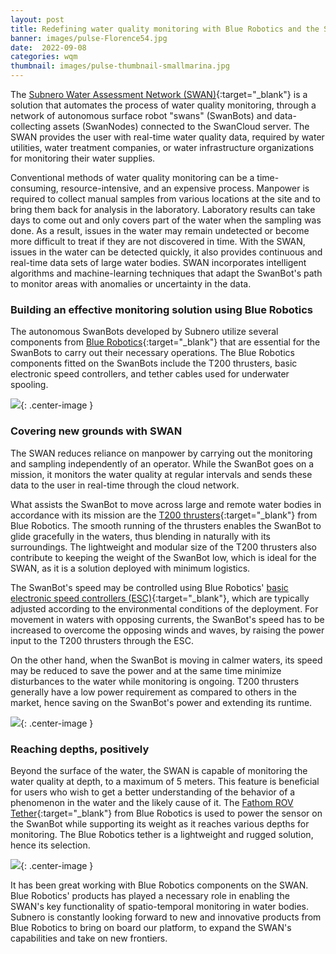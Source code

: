 ```yaml
---
layout: post
title: Redefining water quality monitoring with Blue Robotics and the SWAN
banner: images/pulse-Florence54.jpg
date:  2022-09-08
categories: wqm
thumbnail: images/pulse-thumbnail-smallmarina.jpg
---
```


The [Subnero Water Assessment Network (SWAN)](https://subnero.com/products/swan.html){:target="_blank"} is a solution that automates the process of water quality monitoring, through a network of autonomous surface robot "swans" (SwanBots) and data-collecting assets (SwanNodes) connected to the SwanCloud server. The SWAN provides the user with real-time water quality data, required by water utilities, water treatment companies, or water infrastructure organizations for monitoring their water supplies. 

Conventional methods of water quality monitoring can be a time-consuming, resource-intensive, and an expensive process. Manpower is required to collect manual samples from various locations at the site and to bring them back for analysis in the laboratory. Laboratory results can take days to come out and only covers part of the water when the sampling was done. As a result, issues in the water may remain undetected or become more difficult to treat if they are not discovered in time.
With the SWAN, issues in the water can be detected quickly, it also provides continuous and real-time data sets of large water bodies. SWAN incorporates intelligent algorithms and machine-learning techniques that adapt the SwanBot's path to monitor areas with anomalies or uncertainty in the data.

### Building an effective monitoring solution using Blue Robotics
The autonomous SwanBots developed by Subnero utilize several components from [Blue Robotics](https://bluerobotics.com/){:target="_blank"} that are essential for the SwanBots to carry out their necessary operations. The Blue Robotics components fitted on the SwanBots include the T200 thrusters, basic electronic speed controllers, and tether cables used for underwater spooling.

![]({{site.baseurl}}/images/pulse-Marina.jpg){: .center-image  }

### Covering new grounds with SWAN

The SWAN reduces reliance on manpower by carrying out the monitoring and sampling independently of an operator. While the SwanBot goes on a mission, it monitors the water quality at regular intervals and sends these data to the user in real-time through the cloud network.

What assists the SwanBot to move across large and remote water bodies in accordance with its mission are the [T200 thrusters](https://bluerobotics.com/store/thrusters/t100-t200-thrusters/t200-thruster-r2-rp/){:target="_blank"} from Blue Robotics. The smooth running of the thrusters enables the SwanBot to glide gracefully in the waters, thus blending in naturally with its surroundings. The lightweight and modular size of the T200 thrusters also contribute to keeping the weight of the SwanBot low, which is ideal for the SWAN, as it is a solution deployed with minimum logistics.

The SwanBot's speed may be controlled using Blue Robotics' [basic electronic speed controllers (ESC)](https://bluerobotics.com/store/thrusters/speed-controllers/besc30-r3/){:target="_blank"}, which are typically adjusted according to the environmental conditions of the deployment. For movement in waters with opposing currents, the SwanBot's speed has to be increased to overcome the opposing winds and waves, by raising the power input to the T200 thrusters through the ESC. 

On the other hand, when the SwanBot is moving in calmer waters, its speed may be reduced to save the power and at the same time minimize disturbances to the water while monitoring is ongoing. T200 thrusters generally have a low power requirement as compared to others in the market, hence saving on the SwanBot's power and extending its runtime.

![]({{site.baseurl}}/images/pulse-Florence54.jpg){: .center-image  }

### Reaching depths, positively

Beyond the surface of the water, the SWAN is capable of monitoring the water quality at depth, to a maximum of 5 meters. This feature is beneficial for users who wish to get a better understanding of the behavior of a phenomenon in the water and the likely cause of it. The [Fathom ROV Tether](https://bluerobotics.com/store/cables-connectors/cables/fathom-rov-tether-by-the-meter/){:target="_blank"} from Blue Robotics is used to power the sensor on the SwanBot while supporting its weight as it reaches various depths for monitoring. The Blue Robotics tether is a lightweight and rugged solution, hence its selection.

![]({{site.baseurl}}/images/pulse-spool.png){: .center-image  }

It has been great working with Blue Robotics components on the SWAN. Blue Robotics' products has played a necessary role in enabling the SWAN's key functionality of spatio-temporal monitoring in water bodies. Subnero is constantly looking forward to new and innovative products from Blue Robotics to bring on board our platform, to expand the SWAN's capabilities and take on new frontiers.
